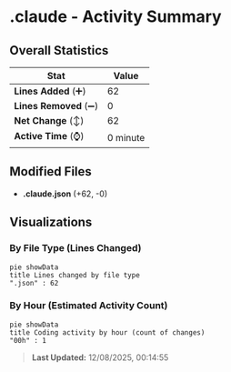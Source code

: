 # .claude - Activity Summary 

## Overall Statistics

| Stat                   | Value                                                             |
| ---------------------- | ----------------------------------------------------------------- |
| **Lines Added** (➕)   | 62                                          |
| **Lines Removed** (➖) | 0                                        |
| **Net Change** (↕)    | 62                |
| **Active Time** (⌚)   | 0 minute |


## Modified Files
- **.claude.json** (+62, -0)

## Visualizations

### By File Type (Lines Changed)

```mermaid
pie showData
title Lines changed by file type
".json" : 62
```

### By Hour (Estimated Activity Count)

```mermaid
pie showData
title Coding activity by hour (count of changes)
"00h" : 1
```


> **Last Updated:** 12/08/2025, 00:14:55